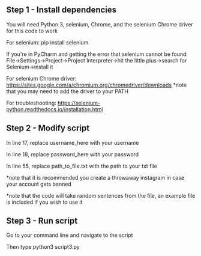 ## Step 1 - Install dependencies
You will need Python 3, selenium, Chrome, and the selenium Chrome driver for this code to work

For selenium:
pip install selenium

If you're in PyCharm and getting the error that selenium cannot be found: File->Settings->Project->Project Interpreter->hit the little plus->search for Selenium->install it

For selenium Chrome driver:
https://sites.google.com/a/chromium.org/chromedriver/downloads
*note that you may need to add the driver to your PATH

For troubleshooting:
https://selenium-python.readthedocs.io/installation.html

## Step 2 - Modify script
In line 17, replace username_here with your username

In line 18, replace password_here with your password

In line 55, replace path_to_file.txt with the path to your txt file

*note that it is recommended you create a throwaway instagram in case your account gets banned

*note that the code will take random sentences from the file, an example file is included if you wish to use it

## Step 3 - Run script
Go to your command line and navigate to the script

Then type python3 script3.py
